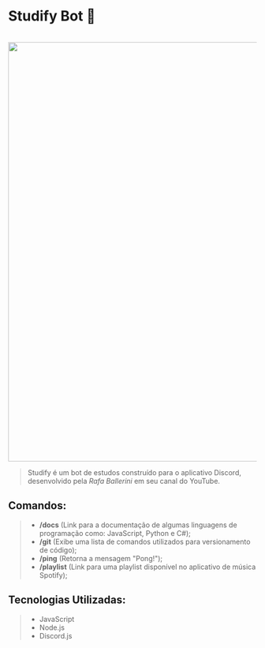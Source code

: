 # Studify Bot 🤖

<br>
<img src="https://cdn.discordapp.com/attachments/884155938985111702/1075930107014815824/bot.PNG" width="850px">

> Studify é um bot de estudos construído para o aplicativo Discord, desenvolvido pela <i>Rafa Ballerini</i> em seu canal do YouTube.

## Comandos:
> - **/docs** (Link para a documentação de algumas linguagens de programação como: JavaScript, Python e C#);
> - **/git** (Exibe uma lista de comandos utilizados para versionamento de código);
> - **/ping** (Retorna a mensagem "Pong!");
> - **/playlist** (Link para uma playlist disponível no aplicativo de música Spotify);

## Tecnologias Utilizadas:
> - JavaScript
> - Node.js
> - Discord.js

<br>